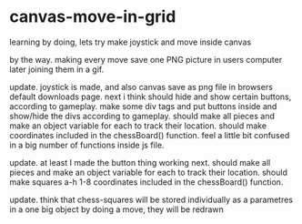 # canvas-move-in-grid
learning by doing, lets try make joystick and move inside canvas

by the way.
making every move save one PNG picture in users computer
later joining them in a gif.

update.
joystick is made, and also canvas save as png file in browsers default downloads page.
next i think should hide and show certain buttons, according to gameplay.
make some div tags and put buttons inside and show/hide the divs according to gameplay.
should make all pieces and make an object variable for each to track their location.
should make coordinates included in the chessBoard() function.
feel a little bit confused in a big number of functions inside js file.

update.
at least I made the button thing working
next.
should make all pieces and make an object variable for each to track their location.
should make squares a-h 1-8 coordinates included in the chessBoard() function.

update.
think that chess-squares will be stored individually as a parametres in a one big object by doing a move, they will be redrawn

